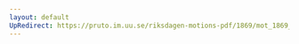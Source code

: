 ```yaml
---
layout: default
UpRedirect: https://pruto.im.uu.se/riksdagen-motions-pdf/1869/mot_1869__ak__219.pdf
---
```

